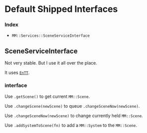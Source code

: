 # Default Shipped Interfaces

### Index

* `MM::Services::SceneServiceInterface`


## SceneServiceInterface

Not very stable. But I use it all over the place.

It uses [`EnTT`](https://github.com/skypjack/entt).

### interface

Use `.getScene()` to get current `MM::Scene`.

Use `.changeScene(newScene)` to queue `.changeSceneNow(newScene)`.

Use `.changeSceneNow(newScene)` to change currently held `MM::Scene`.

Use `.addSystemToScene(fn)` to add a `MM::System` to the `MM::Scene`.

